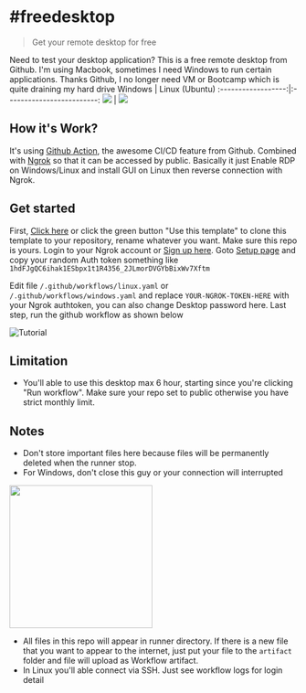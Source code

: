 # #freedesktop
> Get your remote desktop for free

Need to test your desktop application? This is a free remote desktop from Github.
I'm using Macbook, sometimes I need Windows to run certain applications. Thanks Github, I no longer need VM or Bootcamp which is quite draining my hard drive
Windows             |  Linux (Ubuntu)
:------------------:|:-------------------------:
![](https://i.imgur.com/LjjPu62.png)  |  ![](https://i.imgur.com/6kt0ad4.png)

## How it's Work?
It's using [Github Action](https://github.com/features/actions), the awesome CI/CD feature from Github. Combined with [Ngrok](https://ngrok.com) so that it can be accessed by public. Basically it just Enable RDP on Windows/Linux and install GUI on Linux then reverse connection with Ngrok.

## Get started
First, [Click here](https://github.com/agusibrahim/freedesktop/generate) or click the green button "Use this template" to clone this template to your repository, rename whatever you want.
Make sure this repo is yours. 
Login to your Ngrok account or [Sign up here](https://dashboard.ngrok.com/signup). Goto [Setup page](https://dashboard.ngrok.com/get-started/setup) and copy your random Auth token something like `1hdFJgQC6ihak1ESbpx1t1R4356_2JLmorDVGYbBixWv7Xftm`

Edit file `/.github/workflows/linux.yaml` or `/.github/workflows/windows.yaml` and replace `YOUR-NGROK-TOKEN-HERE` with your Ngrok authtoken, you can also change Desktop password here.
Last step, run the github workflow as shown below

![Tutorial](https://raw.githubusercontent.com/agusibrahim/freedesktop/master/freedesktop-demo.gif)

## Limitation
- You'll able to use this desktop max 6 hour, starting since you're clicking "Run workflow". Make sure your repo set to public otherwise you have strict monthly limit.

## Notes
- Don't store important files here because files will be permanently deleted when the runner stop.
- For Windows, don't close this guy or your connection will interrupted
<img src="https://i.imgur.com/lhztr7E.png" width="250"/>

- All files in this repo will appear in runner directory. If there is a new file that you want to appear to the internet, just put your file to the `artifact` folder and file will upload as Workflow artifact.
- In Linux you'll able connect via SSH. Just see workflow logs for login detail

